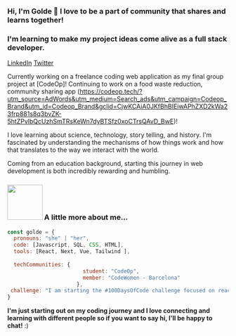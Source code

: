 ### Hi, I'm Golde 👋 I love to be a part of community that shares and learns together!

### I'm learning to make my project ideas come alive as a full stack developer. 
[LinkedIn](https://www.linkedin.com/in/golde-tischler/) [Twitter](https://twitter.com/GoldeCodes)

Currently working on a freelance coding web application as my final group project at [CodeOp]!
Continuing to work on a food waste reduction, community sharing app (https://codeop.tech/?utm_source=AdWords&utm_medium=Search_ads&utm_campaign=Codeop_Brand&utm_id=Codeop_Brand&gclid=CjwKCAiA0JKfBhBIEiwAPhZXD2kWa23frp881s8q3bvZK-5htZPvlbQcUzhSmTRsKeWn7dyBTSfz0xoCTrsQAvD_BwE)!

I love learning about science, technology, story telling, and history. I'm fascinated by understanding the mechanisms of how things work and how that translates to the way we interact with the world.  

Coming from an education background, starting this journey in web development is both incredibly rewarding and humbling. 

### <img src="https://media.giphy.com/media/mHi4OOyUflEn6/giphy.gif" width="80"> A little more about me...  


```javascript
const golde = {
  pronouns: "she" | "her",
  code: [Javascript, SQL, CSS, HTML],
  tools: [React, Next, Vue, Tailwind ],
 
  techCommunities: {
                        student: "CodeOp",
                        member: "CodeWomen - Barcelona"
                      },
 challenge: "I am starting the #100DaysOfCode challenge focused on react, next and typescript"
}
```

<b>I'm just starting out on my coding journey and I love connecting and learning with different people so if you want to say hi, I'll be happy to chat!</b> :)





<!--
**goldet/goldet** is a ✨ _special_ ✨ repository because its `README.md` (this file) appears on your GitHub profile.

Here are some ideas to get you started:

- 🔭 I’m currently working on ...
- 🌱 I’m currently learning ...
- 👯 I’m looking to collaborate on ...
- 🤔 I’m looking for help with ...
- 💬 Ask me about ...
- 📫 How to reach me: ...
- 😄 Pronouns: ...
- ⚡ Fun fact: ...



<img src="https://media.giphy.com/media/g7RUQDzOwozO66BmHj/giphy.gif" width="50"> Other cool things that influence me:

🌟 [Crecganford](https://www.youtube.com/@Crecganford) analyzes the research behind stories, myths, and legends

⚡  [PBS Space Time](https://www.youtube.com/@pbsspacetime) and [The Royal Institute](https://www.youtube.com/@TheRoyalInstitution) talk about cool science stuff
-->
